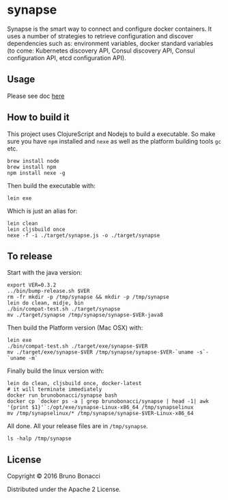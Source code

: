 # synapse

Synapse is the smart way to connect and configure docker containers.
It uses a number of strategies to retrieve configuration and discover
dependencies such as: environment variables, docker standard variables
(to come: Kubernetes discovery API, Consul discovery API, Consul
configuration API, etcd configuration API).

## Usage

Please see doc [here](../README.md)

## How to build it

This project uses ClojureScript and Nodejs to build a executable.
So make sure you have `npm` installed and `nexe` as well as the platform
building tools `gc` etc.

    brew install node
    brew install npm
    npm install nexe -g

Then build the executable with:

    lein exe

Which is just an alias for:

    lein clean
    lein cljsbuild once
    nexe -f -i ./target/synapse.js -o ./target/synapse

## To release

Start with the java version:

    export VER=0.3.2
    ../bin/bump-release.sh $VER
    rm -fr mkdir -p /tmp/synapse && mkdir -p /tmp/synapse
    lein do clean, midje, bin
    ./bin/compat-test.sh ./target/synapse
    mv ./target/synapse /tmp/synapse/synapse-$VER-java8

Then build the Platform version (Mac OSX) with:

    lein exe
    ./bin/compat-test.sh ./target/exe/synapse-$VER
    mv ./target/exe/synapse-$VER /tmp/synapse/synapse-$VER-`uname -s`-`uname -m`

Finally build the linux version with:

    lein do clean, cljsbuild once, docker-latest
    # it will terminate immediately
    docker run brunobonacci/synapse bash
    docker cp `docker ps -a | grep brunobonacci/synapse | head -1| awk '{print $1}'`:/opt/exe/synapse-Linux-x86_64 /tmp/synapselinux
    mv /tmp/synapselinux/* /tmp/synapse/synapse-$VER-Linux-x86_64

All done. All your release files are in `/tmp/synapse`.

    ls -halp /tmp/synapse


## License

Copyright © 2016 Bruno Bonacci

Distributed under the Apache 2 License.
